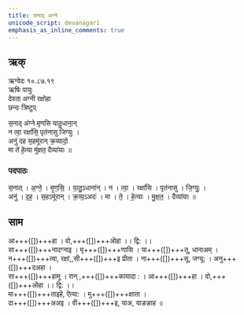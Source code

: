 ```yaml
---
title: सनाद् अग्ने
unicode_script: devanagari
emphasis_as_inline_comments: true
---
```


## ऋक्

ऋग्वेदः  १०.८७.१९  
ऋषिः  पायुः  
देवता  अग्नी रक्षोहा  
छन्दः  त्रिष्टुप्

स॒नाद् अ॑ग्ने मृणसि यातु॒धाना॒न्  
न त्वा॒ रक्षां॑सि॒ पृत॑नासु जिग्युः ।  
अनु॑ दह स॒हमू॑रान् क्र॒व्यादो॒  
मा ते॑ हे॒त्या मु॑क्षत॒ दैव्या॑याः ॥

### पदपाठः
स॒नात् । अ॒ग्ने॒ । मृ॒ण॒सि॒ । या॒तु॒ऽधाना॑न् । न । त्वा॒ । रक्षां॑सि । पृत॑नासु । जि॒ग्युः॒ ।  
अनु॑ । द॒ह॒ । स॒हऽमू॑रान् । क्र॒व्य॒ऽअदः॑ । मा । ते॒ । हे॒त्याः । मु॒क्ष॒त॒ । दैव्या॑याः ॥

## साम
आ+++([])+++हा । वो,+++([])+++ऒहा ।। द्वि: ।।  
सा+++([])+++नादग्नाइ । मृ+++([])+++णासि । या+++([])+++तू, धानाअम् ।  
न+++([])+++त्वा, रक्षां,,सी+++([])+++इ प्रीता । ना+++([])+++सू, जग्यू: । अनु+++([])+++दअहा ।  
सा+++([])+++हामू । रान् ,+++([])+++कायादा : । आ+++([])+++हा । वो,+++([])+++ऒहा ।। द्वि: ।।  
मा+++([])+++ताइहॆ, ऎत्या: । मु+++([])+++क्षाता ।  
दा+++([])+++अअइ । वी+++([])+++इ, याअ, याङङाह ॥
